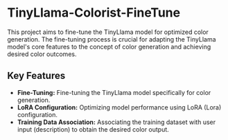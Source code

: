 # TinyLlama-Colorist-FineTune

This project aims to fine-tune the TinyLlama model for optimized color generation. The fine-tuning process is crucial for adapting the TinyLlama model's core features to the concept of color generation and achieving desired color outcomes.

## Key Features

- **Fine-Tuning:** Fine-tuning the TinyLlama model specifically for color generation.
- **LoRA Configuration:** Optimizing model performance using LoRA (Lora) configuration.
- **Training Data Association:** Associating the training dataset with user input (description) to obtain the desired color output.
